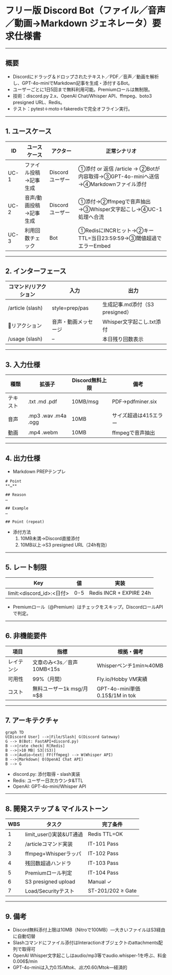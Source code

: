 # フリー版 Discord Bot（ファイル／音声／動画→Markdown ジェネレータ）要求仕様書

---

## 概要
- Discordにドラッグ＆ドロップされたテキスト／PDF／音声／動画を解析し、GPT-4o-miniでMarkdown記事を生成・添付するBot。
- ユーザーごとに1日5回まで無料利用可能。Premiumロールは無制限。
- 技術：discord.py 2.x、OpenAI Chat/Whisper API、ffmpeg、boto3 presigned URL、Redis。
- テスト：pytest＋moto＋fakeredisで完全オフライン実行。

---

## 1. ユースケース
| ID    | ユースケース         | アクター         | 正常シナリオ                                                                 |
|-------|----------------------|------------------|-------------------------------------------------------------------------------|
| UC-1  | ファイル投稿→記事生成 | Discordユーザー  | ①添付 or 返信 /article → ②Botが内容取得→③GPT-4o-miniへ送信→④Markdownファイル添付 |
| UC-2  | 音声/動画投稿→記事生成 | Discordユーザー  | ①添付→②ffmpegで音声抽出→③Whisper文字起こし→④UC-1処理へ合流                     |
| UC-3  | 利用回数チェック      | Bot              | ①RedisにINCRヒット→②キーTTL=当日23:59:59→③閾値超過でエラーEmbed                |

---

## 2. インターフェース
| コマンド/リアクション | 入力                | 出力                        |
|----------------------|---------------------|-----------------------------|
| /article (slash)     | style=prep/pas      | 生成記事.md添付（S3 presigned）|
| 🎤リアクション         | 音声・動画メッセージ | Whisper文字起こし.txt添付    |
| /usage (slash)       | –                   | 本日残り回数表示             |

---

## 3. 入力仕様
| 種類   | 拡張子                | Discord無料上限 | 備考                       |
|--------|-----------------------|-----------------|----------------------------|
| テキスト | .txt .md .pdf         | 10MB/msg        | PDF→pdfminer.six           |
| 音声    | .mp3 .wav .m4a .ogg   | 10MB            | サイズ超過は415エラー       |
| 動画    | .mp4 .webm            | 10MB            | ffmpegで音声抽出            |

---

## 4. 出力仕様
- Markdown PREPテンプレ

```
# Point
**…**

## Reason
…

## Example
…

## Point (repeat)
```

- 添付方法
  1. 10MB未満→Discord直接添付
  2. 10MB以上→S3 presigned URL（24h有効）

---

## 5. レート制限
| Key                        | 値   | 実装                       |
|----------------------------|------|----------------------------|
| limit:<discord_id>:<日付>  | 0-5  | Redis INCR + EXPIRE 24h    |

- Premiumロール（@Premium）はチェックをスキップ。DiscordロールAPIで判定。

---

## 6. 非機能要件
| 項目      | 指標                        | 根拠・備考                       |
|-----------|-----------------------------|-----------------------------------|
| レイテンシ | 文章のみ<3s／音声10MB<15s   | Whisperベンチ1min≒40MB           |
| 可用性    | 99%（月間）                 | Fly.io/Hobby VM実績               |
| コスト    | 無料ユーザー1k msg/月≈$8    | GPT-4o-mini単価0.15$/1M in tok    |

---

## 7. アーキテクチャ
```mermaid
graph TD
U[Discord User] -->|File/Slash| G(Discord Gateway)
G --> B(Bot: FastAPI+discord.py)
B -->|rate check| R[Redis]
B -->|>10 MB| S3[(S3)]
B -->|Audio→text| FF(ffmpeg) --> W(Whisper API)
B -->|Markdown| O(OpenAI Chat API)
B --> G
```
- discord.py: 添付取得・slash実装
- Redis: ユーザー日次カウンタ&TTL
- OpenAI: GPT-4o-mini/Whisper API

---

## 8. 開発ステップ & マイルストーン
| WBS | タスク                  | 完了条件           |
|-----|-------------------------|--------------------|
| 1   | limit_user()実装&UT通過 | Redis TTL=OK       |
| 2   | /articleコマンド実装    | IT-101 Pass        |
| 3   | ffmpeg+Whisperラッパ    | IT-102 Pass        |
| 4   | 残回数超過ハンドラ      | IT-103 Pass        |
| 5   | Premiumロール判定       | IT-104 Pass        |
| 6   | S3 presigned upload     | Manual ✓           |
| 7   | Load/Securityテスト     | ST-201/202 ≥ Gate  |

---

## 9. 備考
- Discord無料添付上限は10MB（Nitroで100MB）—大きいファイルはS3経由に自動切替
- Slashコマンドにファイル添付はInteractionオブジェクトのattachments配列で取得可
- OpenAI Whisper文字起こしはaudio/mp3等でaudio.whisper-1を呼ぶ、料金0.006$/min
- GPT-4o-miniは入力0.15$/Mtok、出力0.60$/Mtok—経済的 